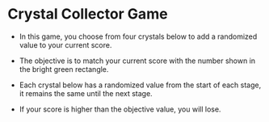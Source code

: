 # Crystal Collector Game

* In this game, you choose from four crystals below to add a randomized value to your current score. 

* The objective is to match your current score with the number shown in the bright green rectangle.

* Each crystal below has a randomized value from the start of each stage, it remains the same until the next stage.

* If your score is higher than the objective value, you will lose.
